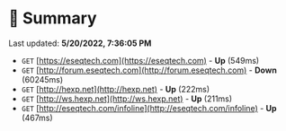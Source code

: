 # 📖 Summary
Last updated: **5/20/2022, 7:36:05 PM**

- `GET` [https://eseqtech.com](https://eseqtech.com) - **Up** (549ms)
- `GET` [http://forum.eseqtech.com](http://forum.eseqtech.com) - **Down** (60245ms)
- `GET` [http://hexp.net](http://hexp.net) - **Up** (222ms)
- `GET` [http://ws.hexp.net](http://ws.hexp.net) - **Up** (211ms)
- `GET` [http://eseqtech.com/infoline](http://eseqtech.com/infoline) - **Up** (467ms)
